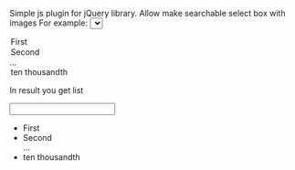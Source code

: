 <MTMarkdownOptions output='raw'>

Simple js plugin for jQuery library.
Allow make searchable select box with images
For example:
<select id='my_selectbox'>
<option value='1' class='opt1'>First</option>
<option value='2' class='opt2'>Second</option>
...
<option value='10000' class='opt10000'>ten thousandth</option>
</select>
<script type='text/javascript'>
$(document).ready(function(){
    $('#my_selectbox')..simpSelect();
});
</script>

In result you get list 
<div class="simpSelectCont expanded">
<span class="icon  toggle-simpSelect"></span>
<input class="form-control input-sm simpSelectSearch">
<ul class='simpSelectList'>
   <li class='opt1'><a class=simpSelectItm' data_val='1'>First</a></li>
   <li class='opt1'><a class=simpSelectItm' data_val='2'>Second</a></li>
   ...
   <li class='opt10000'><a class='simpSelectItm' data_val='10000'>ten thousandth</a></li>
</ul>
</div>


</MTMarkdownOptions>

